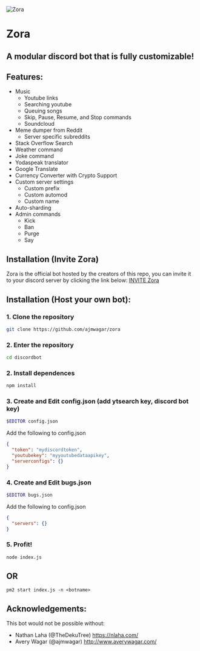 ![Zora](https://i.imgur.com/u3xOYSz.png)
# Zora
## A modular discord bot that is fully customizable!

## Features:

- Music
  - Youtube links
  - Searching youtube
  - Queuing songs
  - Skip, Pause, Resume, and Stop commands
  - Soundcloud
- Meme dumper from Reddit
  - Server specific subreddits
- Stack Overflow Search
- Weather command
- Joke command
- Yodaspeak translator
- Google Translate
- Currency Converter with Crypto Support
- Custom server settings
  - Custom prefix
  - Custom automod
  - Custom name
- Auto-sharding
- Admin commands
  - Kick
  - Ban
  - Purge
  - Say

## Installation (Invite Zora)

Zora is the official bot hosted by the creators of this repo, 
you can invite it to your discord server by clicking the link below:
[INVITE Zora](https://discordapp.com/api/oauth2/authorize?client_id=478616471640080395&permissions=8&scope=bot)

## Installation (Host your own bot): 

### 1. Clone the repository 

```bash
git clone https://github.com/ajmwagar/zora
```
### 2. Enter the repository

```bash
cd discordbot
```
### 2. Install dependences

```bash
npm install
```
### 3. Create and Edit config.json (add ytsearch key, discord bot key)
```bash
$EDITOR config.json
```
  Add the following to config.json 
```json
{
  "token": "mydiscordtoken",
  "youtubekey": "myyoutubedataapikey",
  "serverconfigs": {}
}
```
### 4. Create and Edit bugs.json
```bash
$EDITOR bugs.json
```  
  Add the following to config.json 
```json
{
  "servers": {}
}
```

### 5. Profit!

```bash
node index.js
```

## OR 

```
pm2 start index.js -n <botname>
```

## Acknowledgements: 
This bot would not be possible without:
- Nathan Laha (@TheDekuTree) https://nlaha.com/
- Avery Wagar (@ajmwagar) http://www.averywagar.com/
